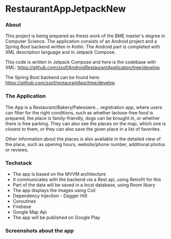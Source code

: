 # RestaurantAppJetpackNew
### About
This project is being prepared as thesis work of the BME master's degree in Computer Science. The application consists of an Android project and a Spring Boot backend written in Kotlin. The Android part is completed with XML description language and in Jetpack Compose.

This code is written in Jetpack Compose and here is the codebase with XML: https://github.com/zsof/AndroidRestaurantApplication/tree/develop

The Spring Boot backend can be found here: https://github.com/zsof/restaurantApp/tree/develop

### The Application
The App is a Restaurant/Bakery/Patessiere... registration app, where users can filter for the right conditions, such as whether lactose-free food is prepared, the place is family-friendly, dogs can be brought in, or whether there is free parking. They can also see the places on the map, which one is closest to them, or they can also save the given place in a list of favorites.

Other information about the places is also available in the detailed view of the place, such as opening hours, website/phone number, additional photos or reviews.

### Techstack
- The app is based on the MVVM architecture
- It communicates with the backend via a Rest api, using Retrofit for this
- Part of the data will be saved in a local database, using Room libary
- The app displays the images using Coil
- Dependency Injection - Dagger Hilt
- Coroutines
- Firebase
- Google Map Api
- The app will be published on Google Play

### Screenshots about the app